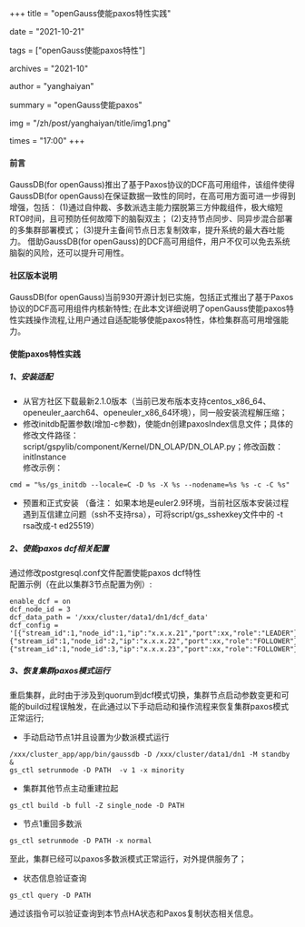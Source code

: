 +++
title = "openGauss使能paxos特性实践"

date = "2021-10-21"

tags = ["openGauss使能paxos特性"]

archives = "2021-10"

author = "yanghaiyan"

summary = "openGauss使能paxos"

img = "/zh/post/yanghaiyan/title/img1.png"

times = "17:00"
+++

#### 前言
GaussDB(for openGauss)推出了基于Paxos协议的DCF高可用组件，该组件使得GaussDB(for openGauss)在保证数据一致性的同时，在高可用方面可进一步得到增强，包括：
(1)通过自仲裁、多数派选主能力摆脱第三方仲裁组件，极大缩短RTO时间，且可预防任何故障下的脑裂双主；
(2)支持节点同步、同异步混合部署的多集群部署模式；
(3)提升主备间节点日志复制效率，提升系统的最大吞吐能力。
借助GaussDB(for openGauss)的DCF高可用组件，用户不仅可以免去系统脑裂的风险，还可以提升可用性。
#### 社区版本说明
GaussDB(for openGauss)当前930开源计划已实施，包括正式推出了基于Paxos协议的DCF高可用组件内核新特性; 在此本文详细说明了openGauss使能paxos特性实践操作流程,让用户通过自适配能够使能paxos特性，体检集群高可用增强能力。

#### 使能paxos特性实践
##### 1、安装适配
- 从官方社区下载最新2.1.0版本（当前已发布版本支持centos_x86_64、openeuler_aarch64、openeuler_x86_64环境），同一般安装流程解压缩；<br>
- 修改initdb配置参数(增加-c参数)，使能dn创建paxosIndex信息文件；具体的修改文件路径：
script/gspylib/component/Kernel/DN_OLAP/DN_OLAP.py；修改函数：initInstance<br>
修改示例：
```c{.line-num}
cmd = "%s/gs_initdb --locale=C -D %s -X %s --nodename=%s %s -c -C %s"
```
- 预置和正式安装
（备注： 如果本地是euler2.9环境，当前社区版本安装过程遇到互信建立问题（ssh不支持rsa），可将script/gs_sshexkey文件中的 -t rsa改成-t ed25519）
##### 2、使能paxos dcf相关配置
通过修改postgresql.conf文件配置使能paxos dcf特性<br>
配置示例（在此以集群3节点配置为例）:
```c{.line-num}
enable_dcf = on
dcf_node_id = 3
dcf_data_path = '/xxx/cluster/data1/dn1/dcf_data'
dcf_config = '[{"stream_id":1,"node_id":1,"ip":"x.x.x.21","port":xx,"role":"LEADER"},{"stream_id":1,"node_id":2,"ip":"x.x.x.22","port":xx,"role":"FOLLOWER"},{"stream_id":1,"node_id":3,"ip":"x.x.x.23","port":xx,"role":"FOLLOWER"}]'
```
##### 3、恢复集群paxos模式运行
重启集群，此时由于涉及到quorum到dcf模式切换，集群节点启动参数变更和可能的build过程误触发，在此通过以下手动启动和操作流程来恢复集群paxos模式正常运行;
- 手动启动节点1并且设置为少数派模式运行
```c{.line-num}
/xxx/cluster_app/app/bin/gaussdb -D /xxx/cluster/data1/dn1 -M standby &
gs_ctl setrunmode -D PATH  -v 1 -x minority
```
- 集群其他节点主动重建拉起
```c{.line-num}
gs_ctl build -b full -Z single_node -D PATH
```
- 节点1重回多数派
```c{.line-num}
gs_ctl setrunmode -D PATH -x normal
```
至此，集群已经可以paxos多数派模式正常运行，对外提供服务了；
- 状态信息验证查询
```c{.line-num}
gs_ctl query -D PATH
```
通过该指令可以验证查询到本节点HA状态和Paxos复制状态相关信息。